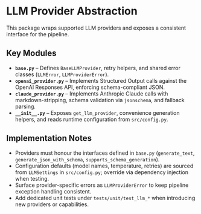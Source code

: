 # LLM Provider Abstraction

This package wraps supported LLM providers and exposes a consistent interface for the pipeline.

## Key Modules
- **`base.py`** – Defines `BaseLLMProvider`, retry helpers, and shared error classes (`LLMError`, `LLMProviderError`).
- **`openai_provider.py`** – Implements Structured Output calls against the OpenAI Responses API, enforcing schema-compliant JSON.
- **`claude_provider.py`** – Implements Anthropic Claude calls with markdown-stripping, schema validation via `jsonschema`, and fallback parsing.
- **`__init__.py`** – Exposes `get_llm_provider`, convenience generation helpers, and reads runtime configuration from `src/config.py`.

## Implementation Notes
- Providers must honour the interfaces defined in `base.py` (`generate_text`, `generate_json_with_schema`, `supports_schema_generation`).
- Configuration defaults (model names, temperature, retries) are sourced from `LLMSettings` in `src/config.py`; override via dependency injection when testing.
- Surface provider-specific errors as `LLMProviderError` to keep pipeline exception handling consistent.
- Add dedicated unit tests under `tests/unit/test_llm_*` when introducing new providers or capabilities.
